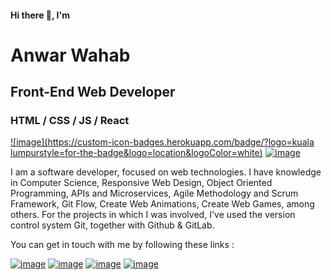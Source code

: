 #### Hi there 👋, I'm
# Anwar Wahab
## Front-End Web Developer
### HTML / CSS / JS / React
[![image](https://custom-icon-badges.herokuapp.com/badge/?logo=kuala lumpurstyle=for-the-badge&logo=location&logoColor=white)](https://www.google.com/maps/place/Tehran,+Tehran+Province,+Iran/@35.6970118,51.2097352,11z/data=!3m1!4b1!4m5!3m4!1s0x3f8e00491ff3dcd9:0xf0b3697c567024bc!8m2!3d35.6891975!4d51.3889736)
[![image](https://custom-icon-badges.herokuapp.com/badge/-Download%20Resume-F25278?style=for-the-badge&logo=download&logoColor=white)](http://mohammadahmadi.me/pdf/resume_mohammad_ahmadi.pdf)

I am a software developer, focused on web technologies. I have knowledge in Computer Science, Responsive Web Design, Object Oriented Programming, APIs and Microservices, Agile Methodology and Scrum Framework, Git Flow, Create Web Animations, Create Web Games, among others. For the projects in which I was involved, I've used the version control system Git, together with Github & GitLab.

You can get in touch with me by following these links : 

[![image](https://img.shields.io/badge/LinkedIn-0077B5?style=for-the-badge&logo=linkedin&logoColor=white)](http://www.linkedin.com/in/mohammad-ahmadi-a4b70a1b8)
[![image](https://img.shields.io/badge/Facebook-1877F2?style=for-the-badge&logo=facebook&logoColor=white)](https://www.facebook.com/mohammadahmadi.me)
[![image](https://img.shields.io/badge/Twitter-1DA1F2?style=for-the-badge&logo=twitter&logoColor=white)](https://twitter.com/mohammadahmadil)
[![image](https://img.shields.io/badge/Instagram-E4405F?style=for-the-badge&logo=instagram&logoColor=white)](http://www.instagram.com/mohammadahmadiofficiall)
